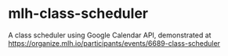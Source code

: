 # mlh-class-scheduler
A class scheduler using Google Calendar API, demonstrated at https://organize.mlh.io/participants/events/6689-class-scheduler
